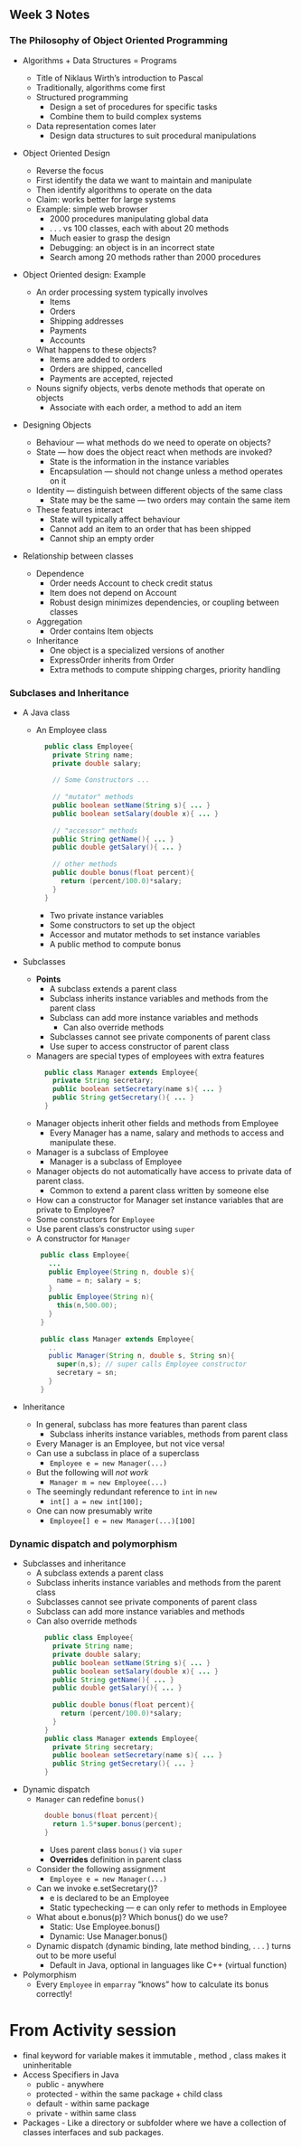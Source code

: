 ## Week 3 Notes

### The Philosophy of Object Oriented Programming
* Algorithms + Data Structures = Programs
  - Title of Niklaus Wirth’s introduction to Pascal
  - Traditionally, algorithms come first
  - Structured programming
    - Design a set of procedures for specific tasks
    - Combine them to build complex systems
  - Data representation comes later
    - Design data structures to suit procedural manipulations

* Object Oriented Design
  - Reverse the focus
  - First identify the data we want to maintain and manipulate
  - Then identify algorithms to operate on the data
  - Claim: works better for large systems
  - Example: simple web browser
    - 2000 procedures manipulating global data
    - . . . vs 100 classes, each with about 20 methods
    - Much easier to grasp the design
    - Debugging: an object is in an incorrect state
    - Search among 20 methods rather than 2000 procedures

* Object Oriented design: Example
  - An order processing system typically involves
    - Items
    - Orders
    - Shipping addresses
    - Payments
    - Accounts
  - What happens to these objects?
    - Items are added to orders
    - Orders are shipped, cancelled
    - Payments are accepted, rejected
  - Nouns signify objects, verbs denote methods that operate on objects
    - Associate with each order, a method to add an item
* Designing Objects
  - Behaviour — what methods do we need to operate on objects?
  - State — how does the object react when methods are invoked?
    - State is the information in the instance variables
    - Encapsulation — should not change unless a method operates on it
  - Identity — distinguish between different objects of the same class
    - State may be the same — two orders may contain the same item
  - These features interact
    - State will typically affect behaviour
    - Cannot add an item to an order that has been shipped
    - Cannot ship an empty order
* Relationship between classes
  - Dependence
    - Order needs Account to check credit status
    - Item does not depend on Account
    - Robust design minimizes dependencies, or coupling between classes
  - Aggregation
    - Order contains Item objects
  - Inheritance
    - One object is a specialized versions of another
    - ExpressOrder inherits from Order
    - Extra methods to compute shipping charges, priority handling

### Subclases and Inheritance

* A Java class
  - An Employee class
      ```java
        public class Employee{
          private String name;
          private double salary;
          
          // Some Constructors ...
          
          // "mutator" methods
          public boolean setName(String s){ ... }
          public boolean setSalary(double x){ ... }
          
          // "accessor" methods
          public String getName(){ ... }
          public double getSalary(){ ... }
          
          // other methods
          public double bonus(float percent){
            return (percent/100.0)*salary;
          }
        }
      ```
       - Two private instance variables
       - Some constructors to set up the object
       - Accessor and mutator methods to set instance variables
       - A public method to compute bonus

* Subclasses
  - **Points**
    - A subclass extends a parent class
    - Subclass inherits instance variables and methods from the parent class
    - Subclass can add more instance variables and methods
      - Can also override methods
    - Subclasses cannot see private components of parent class
    - Use super to access constructor of parent class
  - Managers are special types of employees with extra features
    ```java
      public class Manager extends Employee{
        private String secretary;
        public boolean setSecretary(name s){ ... }
        public String getSecretary(){ ... }
      }
    ```
  - Manager objects inherit other fields and methods from Employee
    - Every Manager has a name, salary and methods to access and manipulate these.
  - Manager is a subclass of Employee
    - Manager is a subclass of Employee
  - Manager objects do not automatically have access to private data of parent class.
    - Common to extend a parent class written by someone else
  - How can a constructor for Manager set instance variables that are private to Employee?
  - Some constructors for `Employee`
  - Use parent class’s constructor using `super`
  - A constructor for `Manager`
     ```java
      public class Employee{
        ...
        public Employee(String n, double s){
          name = n; salary = s;
        }
        public Employee(String n){
          this(n,500.00);
        }
      }
      
      public class Manager extends Employee{
        ..
        public Manager(String n, double s, String sn){
          super(n,s); // super calls Employee constructor
          secretary = sn;
        }
      }
     ```
* Inheritance
  - In general, subclass has more features than parent class
    - Subclass inherits instance variables, methods from parent class
  - Every Manager is an Employee, but not vice versa!
  - Can use a subclass in place of a superclass
    - `Employee e = new Manager(...)`
  - But the following will *not work*
    - `Manager m = new Employee(...)`
  - The seemingly redundant reference to `int` in `new`
    - `int[] a = new int[100];`
  - One can now presumably write
    - `Employee[] e = new Manager(...)[100]`

### Dynamic dispatch and polymorphism
* Subclasses and inheritance
  - A subclass extends a parent class
  - Subclass inherits instance variables and methods from the parent class
  - Subclasses cannot see private components of parent class
  - Subclass can add more instance variables and methods
  - Can also override methods
    ```java
      public class Employee{
        private String name;
        private double salary;
        public boolean setName(String s){ ... }
        public boolean setSalary(double x){ ... }
        public String getName(){ ... }
        public double getSalary(){ ... }
        
        public double bonus(float percent){
          return (percent/100.0)*salary;
        }
      }
      public class Manager extends Employee{
        private String secretary;
        public boolean setSecretary(name s){ ... }
        public String getSecretary(){ ... }
      }
    ```
* Dynamic dispatch
  - `Manager` can redefine `bonus()`
      ```java
        double bonus(float percent){
          return 1.5*super.bonus(percent);
        }
      ```
    - Uses parent class `bonus()` via `super`
    - **Overrides** definition in parent class
  - Consider the following assignment
    - `Employee e = new Manager(...)`
  - Can we invoke e.setSecretary()?
    - e is declared to be an Employee
    - Static typechecking — e can only refer to methods in Employee
  - What about e.bonus(p)? Which bonus() do we use?
    - Static: Use Employee.bonus()
    - Dynamic: Use Manager.bonus()
  - Dynamic dispatch (dynamic binding, late method binding, . . . ) turns out to be more useful
    - Default in Java, optional in languages like C++ (virtual function)
* Polymorphism
  - Every `Employee` in `emparray` “knows” how to calculate its bonus correctly!

# From Activity session
* final keyword for variable makes it immutable , method , class makes it uninheritable
* Access Specifiers in Java
  - public - anywhere
  - protected - within the same package + child class
  - default - within same package
  - private - within same class
* Packages - Like a directory or subfolder where we have a collection of classes interfaces and sub packages.

